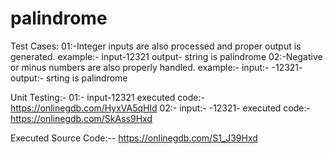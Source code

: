 # palindrome
Test Cases:
01:-Integer inputs are also processed and proper output is generated.
  example:- input-12321
            output- string is palindrome
02:-Negative or minus numbers are also properly handled.
  example:- input:- -12321-
             output:- srting is palindrome
             
Unit Testing:-
 01:- input-12321
   executed code:-  https://onlinegdb.com/HyxVA5qHld
 02:- input:- -12321-
     executed code:-  https://onlinegdb.com/SkAss9Hxd
     
Executed Source Code:--
    https://onlinegdb.com/S1_J39Hxd
